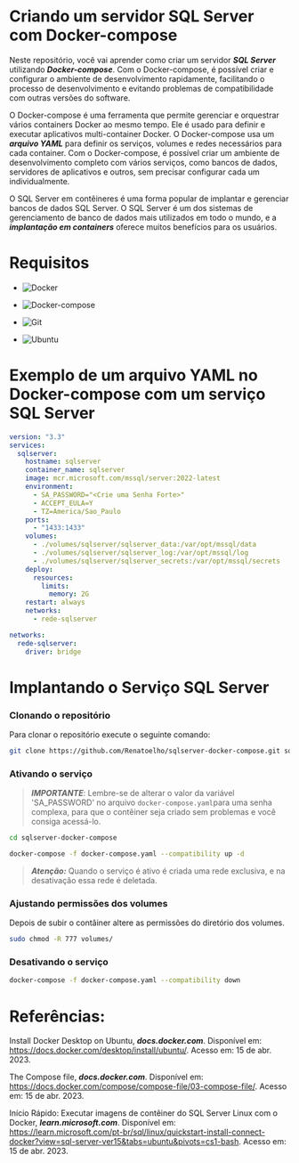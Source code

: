 # Criando um servidor SQL Server com Docker-compose

Neste repositório, você vai aprender como criar um servidor ***SQL Server*** utilizando ***Docker-compose***. Com o Docker-compose, é possível criar e configurar o ambiente de desenvolvimento rapidamente, facilitando o processo de desenvolvimento e evitando problemas de compatibilidade com outras versões do software.

O Docker-compose é uma ferramenta que permite gerenciar e orquestrar vários containers Docker ao mesmo tempo. Ele é usado para definir e executar aplicativos multi-container Docker. O Docker-compose usa um ***arquivo YAML*** para definir os serviços, volumes e redes necessários para cada container. Com o Docker-compose, é possível criar um ambiente de desenvolvimento completo com vários serviços, como bancos de dados, servidores de aplicativos e outros, sem precisar configurar cada um individualmente.

O SQL Server em contêineres é uma forma popular de implantar e gerenciar bancos de dados SQL Server. O SQL Server é um dos sistemas de gerenciamento de banco de dados mais utilizados em todo o mundo, e a ***implantação em containers*** oferece muitos benefícios para os usuários.


# Requisitos

+ ![Docker](https://img.shields.io/badge/Docker-23.0.3-E3E3E3)

+ ![Docker-compose](https://img.shields.io/badge/Docker--compose-1.25.0-E3E3E3)

+ ![Git](https://img.shields.io/badge/Git-2.25.1%2B-E3E3E3)

+ ![Ubuntu](https://img.shields.io/badge/Ubuntu-20.04-E3E3E3)


# Exemplo de um arquivo YAML no Docker-compose com um serviço SQL Server

```yaml
version: "3.3"
services:
  sqlserver:
    hostname: sqlserver
    container_name: sqlserver
    image: mcr.microsoft.com/mssql/server:2022-latest
    environment:
      - SA_PASSWORD="<Crie uma Senha Forte>"
      - ACCEPT_EULA=Y
      - TZ=America/Sao_Paulo
    ports:
      - "1433:1433"
    volumes:
      - ./volumes/sqlserver/sqlserver_data:/var/opt/mssql/data
      - ./volumes/sqlserver/sqlserver_log:/var/opt/mssql/log
      - ./volumes/sqlserver/sqlserver_secrets:/var/opt/mssql/secrets
    deploy:
      resources:
        limits:
          memory: 2G
    restart: always
    networks:
      - rede-sqlserver

networks:
  rede-sqlserver:
    driver: bridge
```

# Implantando o Serviço SQL Server

### Clonando o repositório

Para clonar o repositório execute o seguinte comando:

```bash
git clone https://github.com/Renatoelho/sqlserver-docker-compose.git sqlserver-docker-compose
```

### Ativando o serviço

>***IMPORTANTE***: Lembre-se de alterar o valor da variável 'SA_PASSWORD' no arquivo ```docker-compose.yaml```para uma senha complexa, para que o contêiner seja criado sem problemas e você consiga acessá-lo.

```bash
cd sqlserver-docker-compose
```

```bash
docker-compose -f docker-compose.yaml --compatibility up -d
```

> ***Atenção:*** Quando o serviço é ativo é criada uma rede exclusiva, e na desativação essa rede é deletada.

### Ajustando permissões dos volumes

Depois de subir o contâiner altere as permissões do diretório dos volumes.

```bash
sudo chmod -R 777 volumes/
```

### Desativando o serviço

```bash
docker-compose -f docker-compose.yaml --compatibility down
```

# Referências:

Install Docker Desktop on Ubuntu, ***docs.docker.com***. Disponível em: <https://docs.docker.com/desktop/install/ubuntu/>. Acesso em: 15 de abr. 2023.

The Compose file, ***docs.docker.com***. Disponível em: <https://docs.docker.com/compose/compose-file/03-compose-file/>. Acesso em: 15 de abr. 2023.

Início Rápido: Executar imagens de contêiner do SQL Server Linux com o Docker, ***learn.microsoft.com***. Disponível em: <https://learn.microsoft.com/pt-br/sql/linux/quickstart-install-connect-docker?view=sql-server-ver15&tabs=ubuntu&pivots=cs1-bash>. Acesso em: 15 de abr. 2023.
